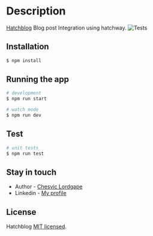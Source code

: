 
# Description

[Hatchblog](https://github.com/lordgape/hatchblog) Blog post Integration using hatchway.
![Tests](https://github.com/lordgape/hatchblog/actions/workflows/ci.yml/badge.svg)

## Installation

```bash
$ npm install
```

## Running the app

```bash
# development
$ npm run start

# watch mode
$ npm run dev
```

## Test

```bash
# unit tests
$ npm run test
```



## Stay in touch

- Author - [Chesvic Lordgape](https://github.com/lordgape)
- Linkedin - [My profile](https://www.linkedin.com/in/chesvic-lordgape/)

## License

Hatchblog [MIT licensed](LICENSE).
